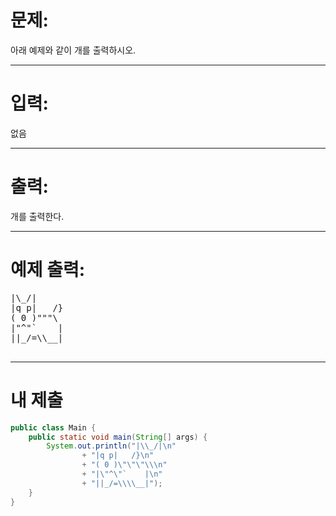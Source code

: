 # 문제: 
아래 예제와 같이 개를 출력하시오.

---
# 입력: 
없음

---
# 출력: 
개를 출력한다.

---
# 예제 출력:
<pre>
|\_/|
|q p|   /}
( 0 )"""\
|"^"`    |
||_/=\\__|
 </pre>
---
# 내 제출
~~~java
public class Main {
	public static void main(String[] args) {
		System.out.println("|\\_/|\n"
				+ "|q p|   /}\n"
				+ "( 0 )\"\"\"\\\n"
				+ "|\"^\"`    |\n"
				+ "||_/=\\\\__|");
	}
}
~~~

